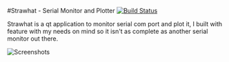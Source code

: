 #Strawhat - Serial Monitor and Plotter
[![Build Status](https://travis-ci.org/fadhlika/strawhat.svg?branch=master)](https://travis-ci.org/fadhlika/strawhat)

Strawhat is a qt application to monitor serial com port and plot it, I built with feature with my needs on mind so it isn't as complete as another serial monitor out there.

![Screenshots](https://scontent.fcgk5-1.fna.fbcdn.net/v/t1.0-9/14724399_10211346713893386_2451938595346723471_n.jpg?oh=7682449dfd513c68fc5a4498e22b8b07&oe=5890FA66)
